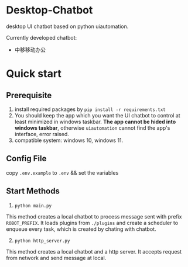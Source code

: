 # Desktop-Chatbot

desktop UI chatbot based on python uiautomation.

Currently developed chatbot:

- 中移移动办公

# Quick start
## Prerequisite
1. install required packages by `pip install -r requirements.txt`
2. You should keep the app which you want the UI chatbot to control at least minimized in windows taskbar. **The app cannot be hided into windows taskbar**, otherwise `uiautomation` cannot find the app's interface, error raised.
3. compatible system: windows 10, windows 11.

## Config File
copy `.env.example` to `.env` && set the variables

## Start Methods
1. `python main.py`

This method creates a local chatbot to process message sent with prefix `ROBOT_PREFIX`.
It loads plugins from `./plugins` and create a scheduler to enqueue every task, which is created by chating with chatbot.

2. `python http_server.py`

This method creates a local chatbot and a http server. It accepts request from network and send message at local. 
